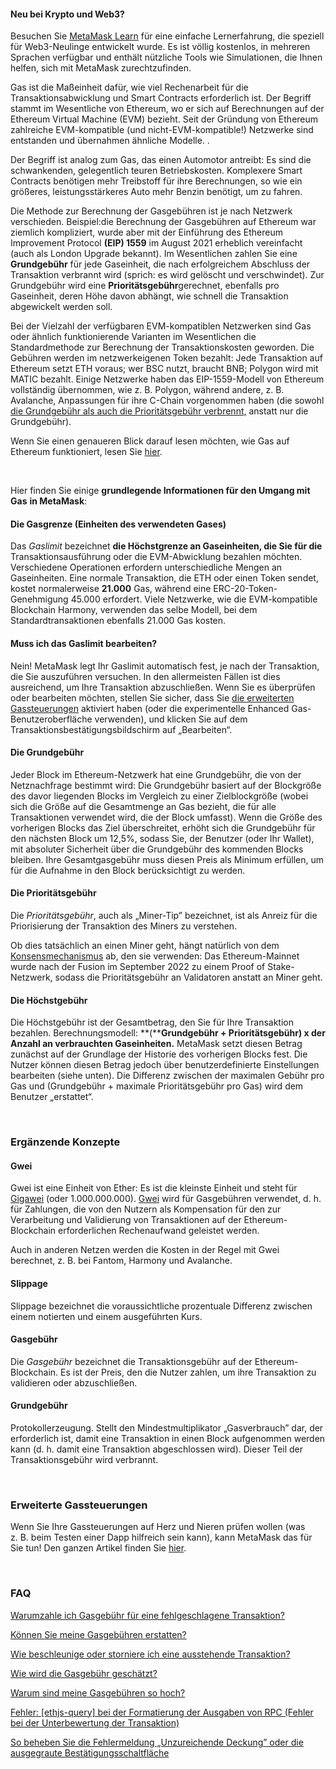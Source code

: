 
#### Neu bei Krypto und Web3?


Besuchen Sie [MetaMask Learn](https://learn.metamask.io/) für eine einfache Lernerfahrung, die speziell für Web3-Neulinge entwickelt wurde. Es ist völlig kostenlos, in mehreren Sprachen verfügbar und enthält nützliche Tools wie Simulationen, die Ihnen helfen, sich mit MetaMask zurechtzufinden.



Gas ist die Maßeinheit dafür, wie viel Rechenarbeit für die Transaktionsabwicklung und Smart Contracts erforderlich ist. Der Begriff stammt im Wesentliche von Ethereum, wo er sich auf Berechnungen auf der Ethereum Virtual Machine (EVM) bezieht. Seit der Gründung von Ethereum zahlreiche EVM-kompatible (und nicht-EVM-kompatible!) Netzwerke sind entstanden und übernahmen ähnliche Modelle. .


Der Begriff ist analog zum Gas, das einen Automotor antreibt: Es sind die schwankenden, gelegentlich teuren Betriebskosten. Komplexere Smart Contracts benötigen mehr Treibstoff für ihre Berechnungen, so wie ein größeres, leistungsstärkeres Auto mehr Benzin benötigt, um zu fahren.


Die Methode zur Berechnung der Gasgebühren ist je nach Netzwerk verschieden. Beispiel:die Berechnung der Gasgebühren auf Ethereum war ziemlich kompliziert, wurde aber mit der Einführung des Ethereum Improvement Protocol **(EIP) 1559** im August 2021 erheblich vereinfacht (auch als London Upgrade bekannt). Im Wesentlichen zahlen Sie eine **Grundgebühr** für jede Gaseinheit, die nach erfolgreichem Abschluss der Transaktion verbrannt wird (sprich: es wird gelöscht und verschwindet). Zur Grundgebühr wird eine **Prioritätsgebühr**gerechnet, ebenfalls pro Gaseinheit, deren Höhe davon abhängt, wie schnell die Transaktion abgewickelt werden soll. 


Bei der Vielzahl der verfügbaren EVM-kompatiblen Netzwerken sind Gas oder ähnlich funktionierende Varianten im Wesentlichen die Standardmethode zur Berechnung der Transaktionskosten geworden. Die Gebühren werden im netzwerkeigenen Token bezahlt: Jede Transaktion auf Ethereum setzt ETH voraus; wer BSC nutzt, braucht BNB; Polygon wird mit MATIC bezahlt. Einige Netzwerke haben das EIP-1559-Modell von Ethereum vollständig übernommen, wie z. B. Polygon, während andere, z. B. Avalanche, Anpassungen für ihre C-Chain vorgenommen haben (die sowohl [die Grundgebühr als auch die Prioritätsgebühr verbrennt,](https://docs.avax.network/learn/platform-overview/transaction-fees/#c-chain-fees) anstatt nur die Grundgebühr). 


Wenn Sie einen genaueren Blick darauf lesen möchten, wie Gas auf Ethereum funktioniert, lesen Sie [hier](https://ethereum.org/en/developers/docs/gas/). 


 


Hier finden Sie einige **grundlegende Informationen für den Umgang mit Gas** **in MetaMask**:


#### **Die Gasgrenze (Einheiten des verwendeten Gases)**


Das *Gaslimit* bezeichnet **die Höchstgrenze an Gaseinheiten, die Sie für die** Transaktionsausführung oder die EVM-Abwicklung bezahlen möchten. Verschiedene Operationen erfordern unterschiedliche Mengen an Gaseinheiten. Eine normale Transaktion, die ETH oder einen Token sendet, kostet normalerweise **21.000** Gas, während eine ERC-20-Token-Genehmigung 45.000 erfordert. Viele Netzwerke, wie die EVM-kompatible Blockchain Harmony, verwenden das selbe Modell, bei dem Standardtransaktionen ebenfalls 21.000 Gas kosten. 



#### Muss ich das Gaslimit bearbeiten?


Nein! MetaMask legt Ihr Gaslimit automatisch fest, je nach der Transaktion, die Sie auszuführen versuchen. In den allermeisten Fällen ist dies ausreichend, um Ihre Transaktion abzuschließen. Wenn Sie es überprüfen oder bearbeiten möchten, stellen Sie sicher, dass Sie [die erweiterten Gassteuerungen](https://metamask.zendesk.com/hc/en-us/articles/360022895972) aktiviert haben (oder die experimentelle Enhanced Gas-Benutzeroberfläche verwenden), und klicken Sie auf dem Transaktionsbestätigungsbildschirm auf „Bearbeiten“.



#### **Die Grundgebühr**


Jeder Block im Ethereum-Netzwerk hat eine Grundgebühr, die von der Netznachfrage bestimmt wird: Die Grundgebühr basiert auf der Blockgröße des davor liegenden Blocks im Vergleich zu einer Zielblockgröße (wobei sich die Größe auf die Gesamtmenge an Gas bezieht, die für alle Transaktionen verwendet wird, die der Block umfasst). Wenn die Größe des vorherigen Blocks das Ziel überschreitet, erhöht sich die Grundgebühr für den nächsten Block um 12,5%, sodass Sie, der Benutzer (oder Ihr Wallet), mit absoluter Sicherheit über die Grundgebühr des kommenden Blocks bleiben. Ihre Gesamtgasgebühr muss diesen Preis als Minimum erfüllen, um für die Aufnahme in den Block berücksichtigt zu werden. 


#### **Die Prioritätsgebühr**


Die *Prioritätsgebühr*, auch als „Miner-Tip” bezeichnet, ist als Anreiz für die Priorisierung der Transaktion des Miners zu verstehen.


Ob dies tatsächlich an einen Miner geht, hängt natürlich von dem [Konsensmechanismus](https://metamask.zendesk.com/hc/en-us/articles/360015489611-Learn-the-basics-of-blockchains-and-Ethereum-miners-and-validators-gas-cryptocurrencies-and-NFTs-block-explorer-networks-etc-) ab, den sie verwenden: Das Ethereum-Mainnet wurde nach der Fusion im September 2022 zu einem Proof of Stake-Netzwerk, sodass die Prioritätsgebühr an Validatoren anstatt an Miner geht. 


#### **Die Höchstgebühr**


Die Höchstgebühr ist der Gesamtbetrag, den Sie für Ihre Transaktion bezahlen. Berechnungsmodell: **(****Grundgebühr + Prioritätsgebühr) x der Anzahl an verbrauchten Gaseinheiten.** MetaMask setzt diesen Betrag zunächst auf der Grundlage der Historie des vorherigen Blocks fest. Die Nutzer können diesen Betrag jedoch über benutzerdefinierte Einstellungen bearbeiten (siehe unten). Die Differenz zwischen der maximalen Gebühr pro Gas und (Grundgebühr + maximale Prioritätsgebühr pro Gas) wird dem Benutzer „erstattet“.


 


### **Ergänzende Konzepte**


#### **Gwei**


Gwei ist eine Einheit von Ether: Es ist die kleinste Einheit und steht für [Gigawei](https://ethgasstation.info/blog/gwei/) (oder 1.000.000.000). [Gwei](https://www.investopedia.com/terms/g/gwei-ethereum.asp) wird für Gasgebühren verwendet, d. h. für Zahlungen, die von den Nutzern als Kompensation für den zur Verarbeitung und Validierung von Transaktionen auf der Ethereum-Blockchain erforderlichen Rechenaufwand geleistet werden. 


Auch in anderen Netzen werden die Kosten in der Regel mit Gwei berechnet, z. B. bei Fantom, Harmony und Avalanche.


#### **Slippage**


Slippage bezeichnet die voraussichtliche prozentuale Differenz zwischen einem notierten und einem ausgeführten Kurs.


#### **Gasgebühr**


Die *Gasgebühr* bezeichnet die Transaktionsgebühr auf der Ethereum-Blockchain. Es ist der Preis, den die Nutzer zahlen, um ihre Transaktion zu validieren oder abzuschließen. 


#### **Grundgebühr**


Protokollerzeugung. Stellt den Mindestmultiplikator „Gasverbrauch” dar, der erforderlich ist, damit eine Transaktion in einen Block aufgenommen werden kann (d. h. damit eine Transaktion abgeschlossen wird). Dieser Teil der Transaktionsgebühr wird verbrannt.


 


### **Erweiterte Gassteuerungen**


Wenn Sie Ihre Gassteuerungen auf Herz und Nieren prüfen wollen (was z. B. beim Testen einer Dapp hilfreich sein kann), kann MetaMask das für Sie tun! Den ganzen Artikel finden Sie [hier](https://metamask.zendesk.com/hc/en-us/articles/360022895972).


 


### **FAQ**


[Warumzahle ich Gasgebühr für eine fehlgeschlagene Transaktion?](https://metamask.zendesk.com/hc/en-us/articles/360045439051)


[Können Sie meine Gasgebühren erstatten?](https://metamask.zendesk.com/hc/en-us/articles/360058370012)


[Wie beschleunige oder storniere ich eine ausstehende Transaktion?](https://metamask.zendesk.com/hc/en-us/articles/360015489251)


[Wie wird die Gasgebühr geschätzt?](https://metamask.zendesk.com/hc/en-us/articles/360059562111)


[Warum sind meine Gasgebühren so hoch?](https://metamask.zendesk.com/hc/en-us/articles/360058751211-Why-my-gas-fees-are-so-high-)


[Fehler: [ethjs-query] bei der Formatierung der Ausgaben von RPC (Fehler bei der Unterbewertung der Transaktion)](https://metamask.zendesk.com/hc/en-us/articles/4402538041869)


[So beheben Sie die Fehlermeldung „Unzureichende Deckung” oder die ausgegraute Bestätigungsschaltfläche](https://metamask.zendesk.com/hc/en-us/articles/360044703372)


 


 

